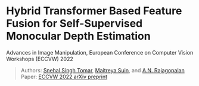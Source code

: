 # Hybrid Transformer Based Feature Fusion for Self-Supervised Monocular Depth Estimation 
Advances in Image Manipulation, European Conference on Computer Vision Workshops (ECCVW) 2022

> Authors: [Snehal Singh Tomar](https://www.snehalstomar.github.io), [Maitreya Suin](https://maitreyasuin.github.io), and [A.N. Rajagopalan](https://www.ee.iitm.ac.in/raju/)
> Paper: [ECCVW 2022 arXiv preprint](https://arxiv.org/abs/2211.11066)
